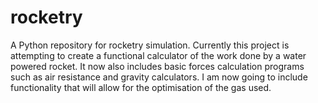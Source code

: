 # rocketry
A Python repository for rocketry simulation.
Currently this project is attempting to create a functional calculator of the work done by a water powered rocket.
It now also includes basic forces calculation programs such as air resistance and gravity calculators. I am now going to include functionality that will allow for the optimisation of the gas used.
